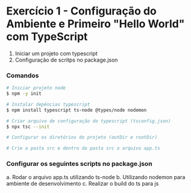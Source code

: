 # Exercício 1 - Configuração do Ambiente e Primeiro "Hello World" com TypeScript

1. Iniciar um projeto com typescript
2. Configuração de scritps no package.json

### Comandos

```bash
# Iniciar projeto node
$ npm -y init

# Instalar depências typescript
$ npm install typescript ts-node @types/node nodemon

# Criar arquivo de configuração do typescript (tsconfig.json)
$ npx tsc --init

# Configurar os diretórios do projeto (outDir e rootDir)

# Crie a pasta src e dentro da pasta src o arquivo app.ts
```

### Configurar os seguintes scripts no package.json

a. Rodar o arquivo app.ts utilizando ts-node
b. Utilizando nodemon para ambiente de desenvolvimento
c. Realizar o build do ts para js
